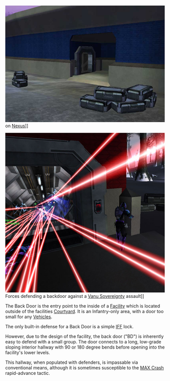 ![](../images/Backdoor.jpg "fig:Backdoor.jpg") on [Nexus](Nexus.md)\]\]

![](../images/Back_Door_TR.jpg "fig:Back_Door_TR.jpg") Forces defending a
backdoor against a [Vanu Sovereignty](../etc/Vanu_Sovereignty.md) assault\]\]

The Back Door is the entry point to the inside of a [Facility](Facilities.md)
which is located outside of the facilities [Courtyard](Courtyard.md). It is an
Infantry-only area, with a door too small for any
[Vehicles](../vehicles/Vehicle.md).

The only built-in defense for a Back Door is a simple
[IFF](../terminology/IFF.md) lock.

However, due to the design of the facility, the back door ("BD") is inherently
easy to defend with a small group. The door connects to a long, low-grade
sloping interior hallway with 90 or 180 degree bends before opening into the
facility's lower levels.

This hallway, when populated with defenders, is impassable via conventional
means, although it is sometimes susceptible to the
[MAX Crash](../etc/MAX_Crash.md) rapid-advance tactic.


